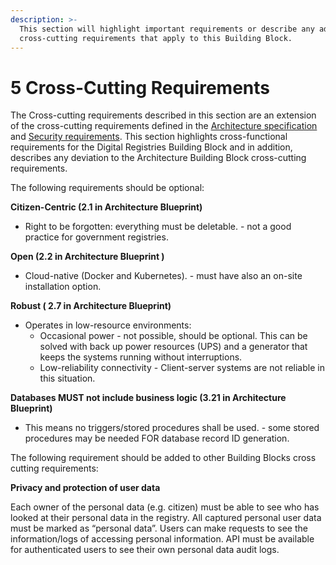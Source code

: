 ```yaml
---
description: >-
  This section will highlight important requirements or describe any additional
  cross-cutting requirements that apply to this Building Block.
---
```


# 5 Cross-Cutting Requirements

The Cross-cutting requirements described in this section are an extension of the cross-cutting requirements defined in the [Architecture specification](https://govstack.gitbook.io/specification/architecture-and-nonfunctional-requirements) and [Security requirements](https://govstack.gitbook.io/specification/security-requirements). This section highlights cross-functional requirements for the Digital Registries Building Block and in addition, describes any deviation to the Architecture Building Block cross-cutting requirements.

The following requirements should be optional:

**Citizen-Centric (2.1 in Architecture Blueprint)**

* Right to be forgotten: everything must be deletable. - not a good practice for government registries.

**Open (2.2 in Architecture Blueprint )**

* Cloud-native (Docker and Kubernetes). - must have also an on-site installation option.

**Robust ( 2.7 in Architecture Blueprint)**

* Operates in low-resource environments:
  * Occasional power - not possible, should be optional. This can be solved with back up power resources (UPS) and a generator that keeps the systems running without interruptions.
  * Low-reliability connectivity - Client-server systems are not reliable in this situation.

**Databases MUST not include business logic (3.21 in Architecture Blueprint)**

* This means no triggers/stored procedures shall be used. - some stored procedures may be needed FOR database record ID generation.

The following requirement should be added to other Building Blocks cross cutting requirements:

**Privacy and protection of user data**

Each owner of the personal data (e.g. citizen) must be able to see who has looked at their personal data in the registry. All captured personal user data must be marked as “personal data”. Users can make requests to see the information/logs of accessing personal information. API must be available for authenticated users to see their own personal data audit logs.
